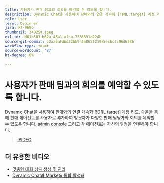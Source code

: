 ```yaml
---
title: 사용자가 판매 팀과의 회의를 예약할 수 있도록 합니다.
description: Dynamic Chat을 사용하여 판매와의 연결 가속화 [!DNL target] 계정 리드.
role: User
level: Beginner
jira: KT-9696
thumbnail: 340258.jpeg
exl-id: ad61b583-b62a-45a3-afca-7533891a224b
source-git-commit: c2aa5a0dbd22bb949a865f219e5ecbc2c96d6286
workflow-type: tm+mt
source-wordcount: '87'
ht-degree: 0%

---
```


# 사용자가 판매 팀과의 회의를 예약할 수 있도록 합니다.

Dynamic Chat을 사용하여 판매와의 연결 가속화 [!DNL target] 계정 리드. 다음을 통해 판매 에이전트를 사용자로 추가하여 방문자가 다양한 판매 담당자와 회의를 예약할 수 있도록 합니다. [admin console](https://adminconsole.adobe.com/) 그리고 각 에이전트는 자신의 일정을 연결해야 합니다.

>[!VIDEO](https://video.tv.adobe.com/v/340258/?quality=12&learn=on)

## 더 유용한 비디오

* [맞춤형 대화 상자 생성 및 관리](dialogue-management.md)
* [Dynamic Chat과 Marketo 통합 활성화](marketo-integration.md)
